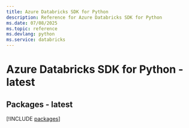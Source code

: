 ```yaml
---
title: Azure Databricks SDK for Python
description: Reference for Azure Databricks SDK for Python
ms.date: 07/08/2025
ms.topic: reference
ms.devlang: python
ms.service: databricks
---
```

# Azure Databricks SDK for Python - latest
## Packages - latest
[!INCLUDE [packages](databricks-index.md)]